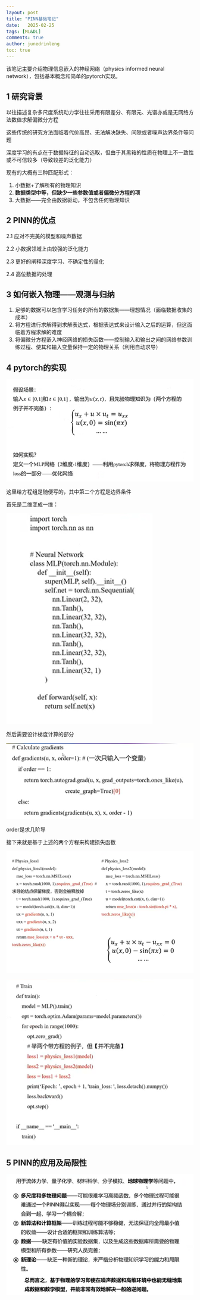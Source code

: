 ```yaml
---
layout: post
title: "PINN基础笔记"
date:   2025-02-25
tags: [ML&DL]
comments: true
author: junedrinleng
toc: true
---
```


该笔记主要介绍物理信息嵌入的神经网络（physics informed neural network），包括基本概念和简单的pytorch实现。
<!-- more -->

## 1 研究背景

以往描述复杂多尺度系统动力学往往采用有限差分、有限元、光谱亦或是无网络方法数值求解偏微分方程

这些传统的研究方法面临着代价高昂、无法解决缺失、间隙或者噪声边界条件等问题

深度学习的有点在于数据特征的自动选取，但由于其黑箱的性质在物理上不一致性或不可信较多（导致较差的泛化能力）

现有的大概有三种匹配形式：

1. 小数据+了解所有的物理知识
2. **数据类型中等，但缺少一些参数值或者偏微分方程的项**
3. 大数据——完全由数据驱动，不包含任何物理知识

## 2 PINN的优点

2.1 应对不完美的模型和噪声数据

2.2 小数据领域上由较强的泛化能力

2.3 更好的阐释深度学习、不确定性的量化

2.4 高位数据的处理

## 3 如何嵌入物理——观测与归纳

1. 足够的数据可以包含学习任务的所有的数据集——理想情况（面临数据收集的成本）
2. 将方程进行求解得到求解表达式，根据表达式来设计输入之后的运算，但这面临着方程求解的难度
3. 将偏微分方程嵌入神经网络的损失函数——控制输入和输出之间的网络参数训练过程、使其和输入变量保持一定的物理关系（利用自动求导）

## 4 pytorch的实现

![image-20240927102511146](https://raw.githubusercontent.com/JuneDrinleng/JuneDrinleng.github.io/main/img/2025-03-12-PINN_notes/image-20240927102511146.png)

这里给方程组是随便写的，其中第二个方程是边界条件

首先是二维变成一维：

![image-20240927102835709](https://raw.githubusercontent.com/JuneDrinleng/JuneDrinleng.github.io/main/img/2025-03-12-PINN_notes/image-20240927102835709.png)

然后需要设计梯度计算的部分

![image-20240927102934822](https://raw.githubusercontent.com/JuneDrinleng/JuneDrinleng.github.io/main/img/2025-03-12-PINN_notes/image-20240927102934822.png)

order是求几阶导

接下来就是基于上述的两个方程来构建损失函数

 ![image-20240927103448178](https://raw.githubusercontent.com/JuneDrinleng/JuneDrinleng.github.io/main/img/2025-03-12-PINN_notes/image-20240927103448178.png)

![image-20240927104444975](https://raw.githubusercontent.com/JuneDrinleng/JuneDrinleng.github.io/main/img/2025-03-12-PINN_notes/image-20240927104444975.png)

## 5 PINN的应用及局限性

![image-20250312102627371](https://raw.githubusercontent.com/JuneDrinleng/JuneDrinleng.github.io/main/img/2025-03-12-PINN_notes/image-20250312102627371.png)